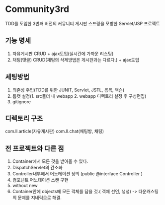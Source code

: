 # Community3rd

TDD를 도입한 3번째 버전의 커뮤니티 게시판
스프링을 모방한 Servlet/JSP 프로젝트

## 기능 명세

1. 자유게시판 CRUD + ajax도입(실시간에 가까운 리스팅)
2. 채팅(댓글) CRUD(채팅의 삭제방법은 게시판과는 다르다.) + ajax도입

## 세팅방법

1. 의존성 주입(TDD를 위한 JUNIT, Servlet, JSTL, 롬복, 잭슨) 
2. 톰캣 설정(1. src폴더 내 webapp 2. webapp 디렉토리 설정 후 구성편집)
3. gitignore


## 디렉토리 구조
com.ll.article(자유게시판)
com.ll.chat(채팅방, 채팅)

## 전 프로젝트와 다른 점
1. Container에서 모든 것을 받아올 수 있다.
2. DispatchServlet의 간소화
3. Controller내부에서 어노테이션 정의 (public @interface Controller )
4. 컴포넌트 어노테이션 스캔 구현
5. without new
6. Container안에 objects에 모든 객체를 담을 것.( 객체 선언, 생성) -> 다운캐스팅의 문제를 지네릭으로 해결.

